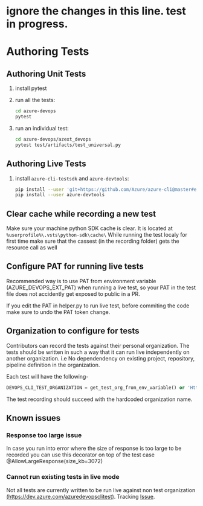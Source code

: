 # ignore the changes in this line. test in progress.

# Authoring Tests

## Authoring Unit Tests

1. install pytest

1. run all the tests:

   ```bash
   cd azure-devops
   pytest
   ```

1. run an individual test:

   ```bash
   cd azure-devops/azext_devops
   pytest test/artifacts/test_universal.py
   ```

## Authoring Live Tests

1. install `azure-cli-testsdk` and `azure-devtools`:

   ```bash
   pip install --user 'git+https://github.com/Azure/azure-cli@master#egg=azure-cli-testsdk&subdirectory=src/azure-cli-testsdk' -q
   pip install --user azure-devtools
   ```

## Clear cache while recording a new test

Make sure your machine python SDK cache is clear. It is located at `%userprofile%\.vsts\python-sdk\cache\`
While running the test localy for first time make sure that the cassest (in the recording folder) gets the resource call as well

## Configure PAT for running live tests

Recommended way is to use PAT from environment variable (AZURE_DEVOPS_EXT_PAT) when running a live test, so your PAT in the test file does not accidently get exposed to public in a PR.

If you edit the PAT in helper.py to run live test, before commiting the code make sure to undo the PAT token change.

## Organization to configure for tests

Contributors can record the tests against their personal organization. The tests should be written in such a way that it can run live independently on another organization. i.e No dependendency on existing project, repository, pipeline definition in the organization.

Each test will have the following-

```python
DEVOPS_CLI_TEST_ORGANIZATION = get_test_org_from_env_variable() or 'Https://dev.azure.com/<Test organization name which developer has access to>'
```

The test recording should succeed with the hardcoded organization name.

## Known issues

### Response too large issue

In case you run into error where the size of response is too large to be recorded
you can use this decorator on top of the test case
@AllowLargeResponse(size_kb=3072)

### Cannot run existing tests in live mode

Not all tests are currently written to be run live against non test organization [(https://dev.azure.com/azuredevopsclitest)](https://dev.azure.com/azuredevopsclitest). Tracking [Issue](https://github.com/Microsoft/azure-devops-cli-extension/issues/395).
